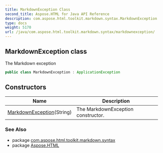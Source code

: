 ```yaml
---
title: MarkdownException Class
second_title: Aspose.HTML for Java API Reference
description: com.aspose.html.toolkit.markdown.syntax.MarkdownException class. The Markdown exception
type: docs
weight: 5170
url: /java/com.aspose.html.toolkit.markdown.syntax/markdownexception/
---
```

## MarkdownException class

The Markdown exception

```java
public class MarkdownException : ApplicationException
```

## Constructors

| Name | Description |
| --- | --- |
| [MarkdownException](markdownexception/)(String) | The MarkdownException constructor. |

### See Also

* package [com.aspose.html.toolkit.markdown.syntax](../../com.aspose.html.toolkit.markdown.syntax/)
* package [Aspose.HTML](../../)
